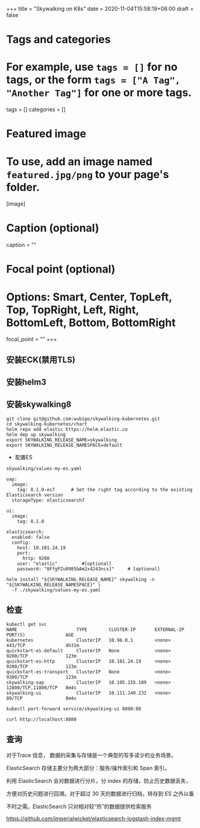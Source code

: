 +++
title = "Skywalking on K8s"
date = 2020-11-04T15:58:19+08:00
draft = false

# Tags and categories
# For example, use `tags = []` for no tags, or the form `tags = ["A Tag", "Another Tag"]` for one or more tags.
tags = []
categories = []

# Featured image
# To use, add an image named `featured.jpg/png` to your page's folder. 
[image]
  # Caption (optional)
  caption = ""

  # Focal point (optional)
  # Options: Smart, Center, TopLeft, Top, TopRight, Left, Right, BottomLeft, Bottom, BottomRight
  focal_point = ""
+++


## 安装ECK(禁用TLS)

[](/post/elastic-cloud-on-k8s/)

## 安装helm3

## 安装skywalking8

```
git clone git@github.com:wubigo/skywalking-kubernetes.git
cd skywalking-kubernetes/chart
helm repo add elastic https://helm.elastic.co
helm dep up skywalking
export SKYWALKING_RELEASE_NAME=skywalking
export SKYWALKING_RELEASE_NAMESPACE=default  
```

- 配置ES

`skywalking/values-my-es.yaml`


```
oap:
  image:
    tag: 8.1.0-es7      # Set the right tag according to the existing Elasticsearch version
  storageType: elasticsearch7

ui:
  image:
    tag: 8.1.0

elasticsearch:
  enabled: false
  config:               
    host: 10.101.24.19
    port:
      http: 9200
    user: "elastic"         #[optional]
    password: "8FfgPZu0985bAm2x4243ncxJ"     # [optional]
```


```
helm install "${SKYWALKING_RELEASE_NAME}" skywalking -n "${SKYWALKING_RELEASE_NAMESPACE}" \
  -f ./skywalking/values-my-es.yaml

```

## 检查

```
kubectl get svc
NAME                      TYPE        CLUSTER-IP       EXTERNAL-IP   PORT(S)               AGE
kubernetes                ClusterIP   10.96.0.1        <none>        443/TCP               4h31m
quickstart-es-default     ClusterIP   None             <none>        9200/TCP              123m
quickstart-es-http        ClusterIP   10.101.24.19     <none>        9200/TCP              123m
quickstart-es-transport   ClusterIP   None             <none>        9300/TCP              123m
skywalking-oap            ClusterIP   10.105.155.189   <none>        12800/TCP,11800/TCP   8m4s
skywalking-ui             ClusterIP   10.111.140.232   <none>        80/TCP                8m4s

```



```
kubectl port-forward service/skywalking-ui 8080:80

curl http://localhost:8080
```

## 查询

对于Trace 信息， 数据的采集与存储是一个典型的写多读少的业务场景。

ElasticSearch 存储主要分为两大部分：服务/操作索引和 Span 索引。

利用 ElasticSearch 会对数据进行分片，分 index 的存储，防止历史数据丢失，

方便对历史问题进行回溯。对于超过 30 天的数据进行归档，转存到 ES 之外以备

不时之需。ElasticSearch 只对相对较“热”的数据提供检索服务

https://github.com/imperialwicket/elasticsearch-logstash-index-mgmt

